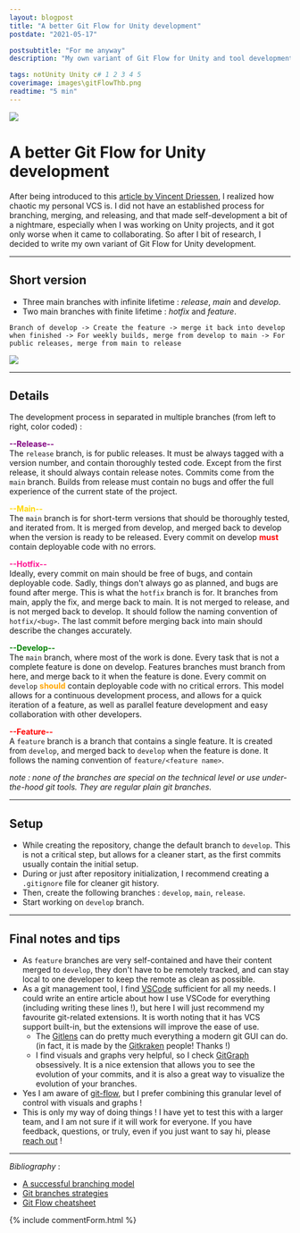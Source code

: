```yaml
---
layout: blogpost
title: "A better Git Flow for Unity development"
postdate: "2021-05-17"

postsubtitle: "For me anyway"
description: "My own variant of Git Flow for Unity and tool development"

tags: notUnity Unity c# 1 2 3 4 5
coverimage: images\gitFlowThb.png
readtime: "5 min"
---
```


<img class="banner" src="/images/gitFlowBanner.png" style="max-width: 100%; max-height: 100%;">

# A better Git Flow for Unity development

After being introduced to this [article by Vincent Driessen](https://nvie.com/posts/a-successful-git-branching-model/), I realized how chaotic my personal VCS is. I did not have an established process for branching, merging, and releasing, and that made self-development a bit of a nightmare, especially when I was working on Unity projects, and it got only worse when it came to collaborating. So after I bit of research, I decided to write my own variant of Git Flow for Unity development.

---

## Short version

- Three main branches with infinite lifetime : _release_, _main_ and _develop_.
- Two main branches with finite lifetime : _hotfix_ and _feature_.

`Branch of develop -> Create the feature -> merge it back into develop when finished -> For weekly builds, merge from develop to main -> For public releases, merge from main to release`

![](\images\gitgraph.png)

---

## Details

The development process in separated in multiple branches (from left to right, color coded) :

<b><span style="color:purple">--Release--</span></b><br>
The `release` branch, is for public releases. It must be always tagged with a version number, and contain thoroughly tested code. Except from the first release, it should always contain release notes. Commits come from the `main` branch. Builds from release must contain no bugs and offer the full experience of the current state of the project.

<b><span style="color:gold">--Main--</span></b><br>
The `main` branch is for short-term versions that should be thoroughly tested, and iterated from. It is merged from develop, and merged back to develop when the version is ready to be released.
Every commit on develop <b><span style="color:red">must</span></b> contain deployable code with no errors.

<b><span style="color:DeepPink">--Hotfix--</span></b><br>
Ideally, every commit on main should be free of bugs, and contain deployable code. Sadly, things don't always go as planned, and bugs are found after merge. This is what the `hotfix` branch is for. It branches from main, apply the fix, and merge back to main. It is not merged to release, and is not merged back to develop. It should follow the naming convention of `hotfix/<bug>`. The last commit before merging back into main should describe the changes accurately.

<b><span style="color:green">--Develop--</span></b><br>
The `main` branch, where most of the work is done. Every task that is not a complete feature is done on develop. Features branches must branch from here, and merge back to it when the feature is done.
Every commit on `develop` <b><span style="color:orange">should</span></b> contain deployable code with no critical errors.
This model allows for a continuous development process, and allows for a quick iteration of a feature, as well as parallel feature development and easy collaboration with other developers.

<b><span style="color:red">--Feature--</span></b><br>
A `feature` branch is a branch that contains a single feature. It is created from `develop`, and merged back to `develop` when the feature is done. It follows the naming convention of `feature/<feature name>`.

*note : none of the branches are special on the technical level or use under-the-hood git tools. They are regular plain git branches.*

---

## Setup

- While creating the repository, change the default branch to `develop`. This is not a critical step, but allows for a cleaner start, as the first commits usually contain the initial setup.
- During or just after repository initialization, I recommend creating a `.gitignore` file for cleaner git history.
- Then, create the following branches : `develop`, `main`, `release`.
- Start working on `develop` branch.

---

## Final notes and tips

- As `feature` branches are very self-contained and have their content merged to `develop`, they don't have to be remotely tracked, and can stay local to one developer to keep the remote as clean as possible.
- As a git management tool, I find [VSCode](https://code.visualstudio.com/) sufficient for all my needs. I could write an entire article about how I use VSCode for everything (including writing these lines !), but here I will just recommend my favourite git-related extensions. It is worth noting that it has VCS support built-in, but the extensions will improve the ease of use.
  - The [Gitlens](https://marketplace.visualstudio.com/items?itemName=eamodio.gitlens) can do pretty much everything a modern git GUI can do. (in fact, it is made by the [Gitkraken](https://www.gitkraken.com/) people! Thanks !)
  - I find visuals and graphs very helpful, so I check [GitGraph](https://marketplace.visualstudio.com/items?itemName=mhutchie.git-graph) obsessively. It is a nice extension that allows you to see the evolution of your commits, and it is also a great way to visualize the evolution of your branches.
- Yes I am aware of [git-flow](https://danielkummer.github.io/git-flow-cheatsheet/), but I prefer combining this granular level of control with visuals and graphs !
- This is only my way of doing things ! I have yet to test this with a larger team, and I am not sure if it will work for everyone. If you have feedback, questions, or truly, even if you just want to say hi, please [reach out](/aboutme.html) !

---

_Bibliography_ :

- [A successful branching model](https://nvie.com/posts/a-successful-git-branching-model/)
- [Git branches strategies](https://www.gitkraken.com/learn/git/best-practices/git-branch-strategy)
- [Git Flow cheatsheet](https://danielkummer.github.io/git-flow-cheatsheet/)


{% include commentForm.html %}